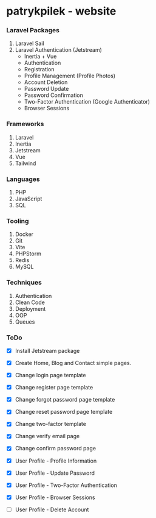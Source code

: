 # patrykpilek - website

### Laravel Packages
1. Laravel Sail
2. Laravel Authentication (Jetstream)
    - Inertia + Vue
    - Authentication
    - Registration
    - Profile Management (Profile Photos)
    - Account Deletion
    - Password Update
    - Password Confirmation
    - Two-Factor Authentication (Google Authenticator)
    - Browser Sessions

### Frameworks
1. Laravel
2. Inertia
3. Jetstream
4. Vue
5. Tailwind

### Languages
1. PHP
2. JavaScript
3. SQL

### Tooling
1. Docker
2. Git
3. Vite
4. PHPStorm
5. Redis
6. MySQL

### Techniques
1. Authentication
2. Clean Code
3. Deployment
4. OOP
5. Queues

### ToDo
- [x] Install Jetstream package
- [x] Create Home, Blog and Contact simple pages.
- [x] Change login page template
- [X] Change register page template
- [x] Change forgot password page template
- [x] Change reset password page template
- [x] Change two-factor template
- [x] Change verify email page
- [x] Change confirm password page
- [x] User Profile - Profile Information
- [x] User Profile - Update Password
- [x] User Profile - Two-Factor Authentication
- [x] User Profile - Browser Sessions
- [ ] User Profile - Delete Account

